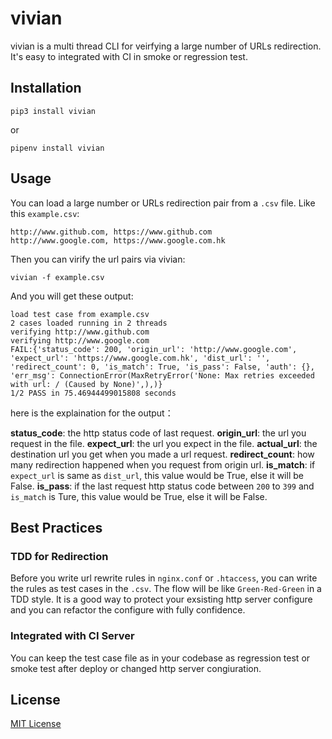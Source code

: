 # vivian

vivian is a multi thread CLI for veirfying a large number of URLs redirection. It's easy to integrated with CI in smoke or regression test.

## Installation

```shell
pip3 install vivian
```

or

```shell
pipenv install vivian
```

## Usage

You can load a large number or URLs redirection pair from a `.csv` file. Like this `example.csv`:

```csv
http://www.github.com, https://www.github.com
http://www.google.com, https://www.google.com.hk
```

Then you can virify the url pairs via vivian:

```shell
vivian -f example.csv
```

And you will get these output:
```
load test case from example.csv
2 cases loaded running in 2 threads
verifying http://www.github.com
verifying http://www.google.com
FAIL:{'status_code': 200, 'origin_url': 'http://www.google.com', 'expect_url': 'https://www.google.com.hk', 'dist_url': '', 'redirect_count': 0, 'is_match': True, 'is_pass': False, 'auth': {}, 'err_msg': ConnectionError(MaxRetryError('None: Max retries exceeded with url: / (Caused by None)',),)}
1/2 PASS in 75.46944499015808 seconds
```

here is the explaination for the output：

**status_code**: the http status code of last request. 
**origin_url**: the url you request in the file.
**expect_url**: the url you expect in the file.
**actual_url**: the destination url you get when you made a url request.
**redirect_count**: how many redirection happened when you request from origin url.
**is_match**: if `expect_url` is same as `dist_url`, this value would be True, else it will be False.
**is_pass**: if the last request http status code between `200` to `399` and `is_match` is Ture, this value would be True, else it will be False.

## Best Practices

### TDD for Redirection

Before you write url rewrite rules in `nginx.conf` or `.htaccess`, you can write the rules as test cases in the `.csv`. The flow will be like `Green-Red-Green` in a TDD style. It is a good way to protect your exsisting http server configure and you can refactor the configure with fully confidence.

### Integrated with CI Server

You can keep the test case file as in your codebase as regression test or smoke test after deploy or changed http server congiuration.

## License

[MIT License](./LICENSE)